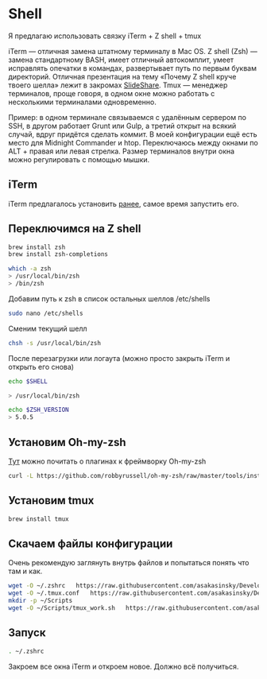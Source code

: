 # Shell

Я предлагаю использовать связку iTerm + Z shell + tmux

iTerm — отличная замена штатному терминалу в Mac OS.  Z shell (Zsh) — замена стандартному BASH, имеет отличный автокомплит, умеет исправлять опечатки в командах, развертывает путь по первым буквам директорий. Отличная презентация на тему «Почему Z shell круче твоего шелла» лежит в закромах [SlideShare](http://www.slideshare.net/jaguardesignstudio/why-zsh-is-cooler-than-your-shell-16194692). Tmux — менеджер терминалов, проще говоря, в одном окне можно работать с несколькими терминалами одновременно.  

Пример: в одном  терминале связываемся с удалённым сервером по SSH, в другом работает Grunt или Gulp, а третий открыт на всякий случай, вдруг придётся сделать коммит. В моей конфигурации ещё есть место для Midnight Commander и htop. Переключаюсь между окнами по ALT + правая или левая стрелка. Размер терминалов внутри окна можно регулировать с помощью мышки.

## iTerm 

iTerm предлагалось установить [ранее](./Apps.md), самое время запустить его.

## Переключимся на Z shell

```bash
brew install zsh
brew install zsh-completions
```

```bash
which -a zsh
> /usr/local/bin/zsh
> /bin/zsh
```

Добавим путь к zsh в список остальных шеллов /etc/shells
```bash
sudo nano /etc/shells
```

Сменим текущий шелл
```bash
chsh -s /usr/local/bin/zsh
```

После перезагрузки или логаута (можно просто закрыть iTerm и открыть его снова)
```bash
echo $SHELL

> /usr/local/bin/zsh
```

```bash
echo $ZSH_VERSION
> 5.0.5
```


## Установим Oh-my-zsh

[Тут](https://github.com/robbyrussell/oh-my-zsh/wiki/Plugins) можно почитать о плагинах к фреймворку Oh-my-zsh

```bash
curl -L https://github.com/robbyrussell/oh-my-zsh/raw/master/tools/install.sh | sh
```


## Установим tmux

```bash
brew install tmux
```


## Скачаем файлы конфигурации

Очень рекомендую заглянуть внутрь файлов и попытаться понять что там и как.
```bash
wget -O ~/.zshrc   https://raw.githubusercontent.com/asakasinsky/Development-book/master/OSX/shell/.zshrc  
wget -O ~/.tmux.conf   https://raw.githubusercontent.com/asakasinsky/Development-book/master/OSX/shell/.tmux.conf  
mkdir -p ~/Scripts
wget -O ~/Scripts/tmux_work.sh   https://raw.githubusercontent.com/asakasinsky/Development-book/master/OSX/shell/Scripts/tmux_work.sh  
```


## Запуск

```bash
. ~/.zshrc
```

Закроем все окна iTerm и откроем новое. Должно всё получиться.

